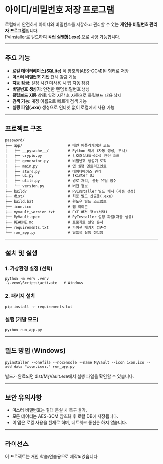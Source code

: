 # 아이디/비밀번호 저장 프로그램

로컬에서 안전하게 아이디와 비밀번호를 저장하고 관리할 수 있는 **개인용 비밀번호 관리자 프로그램**입니다.  
PyInstaller로 빌드하여 **독립 실행형(.exe)** 으로 사용 가능합니다.

---

## 주요 기능

- **로컬 데이터베이스(SQLite)** 에 암호화(AES-GCM)된 형태로 저장
- **마스터 비밀번호 기반** 전체 잠금 기능
- **자동 잠금**: 일정 시간 미사용 시 앱 자동 잠김
- **비밀번호 생성기**: 안전한 랜덤 비밀번호 생성
- **클립보드 자동 삭제**: 일정 시간 후 자동으로 클립보드 내용 삭제
- **검색 기능**: 계정 이름으로 빠르게 검색 가능
- **실행 파일(.exe)** 생성으로 인터넷 없이 로컬에서 사용 가능

---

## 프로젝트 구조

```plaintext
password/
├── app/                     # 메인 애플리케이션 코드
│   ├── __pycache__/         # Python 캐시 (자동 생성, 무시)
│   ├── crypto.py            # 암호화(AES-GCM) 관련 코드
│   ├── generator.py         # 비밀번호 생성기 로직
│   ├── main.py              # 앱 실행 엔트리포인트
│   ├── store.py             # 데이터베이스 관리
│   ├── ui.py                # Tkinter UI
│   ├── utils.py             # 경로 처리, 공용 유틸 함수
│   └── version.py           # 버전 정보
├── build/                   # PyInstaller 빌드 캐시 (자동 생성)
├── dist/                    # 최종 빌드 산출물(.exe)
├── build.bat                # 윈도우 빌드 스크립트
├── icon.ico                 # 앱 아이콘
├── myvault_version.txt      # EXE 버전 정보(선택)
├── MyVault.spec             # PyInstaller 설정 파일(자동 생성)
├── README.md                # 프로젝트 설명 문서
├── requirements.txt         # 파이썬 패키지 의존성
└── run_app.py               # 빌드용 실행 진입점
```

---
## 설치 및 실행

### 1. 가상환경 설정 (선택)

```bush
python -m venv .venv
.\.venv\Scripts\activate   # Windows
```

### 2. 패키지 설치

```bush
pip install -r requirements.txt
```

### 실행 (개발 모드)

```bush
python run_app.py
```

---

## 빌드 방법 (Windows)

```bush
pyinstaller --onefile --noconsole --name MyVault --icon icon.ico --add-data "icon.ico;." run_app.py
```
빌드가 완료되면 dist/MyVault.exe에서 실행 파일을 확인할 수 있습니다.

---

## 보안 유의사항
- 마스터 비밀번호는 절대 분실 시 복구 불가.
- 모든 데이터는 AES-GCM 암호화 후 로컬 DB에 저장됩니다.
- 이 앱은 로컬 사용을 전제로 하며, 네트워크 통신은 하지 않습니다.

---

## 라이선스
이 프로젝트는 개인 학습/연습용으로 제작되었습니다.